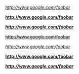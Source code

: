 *http://www.google.com/foobar*

**http://www.google.com/foobar**

***http://www.google.com/foobar***

~~http://www.google.com/foobar~~

_http://www.google.com/foobar_

__http://www.google.com/foobar__

___http://www.google.com/foobar___